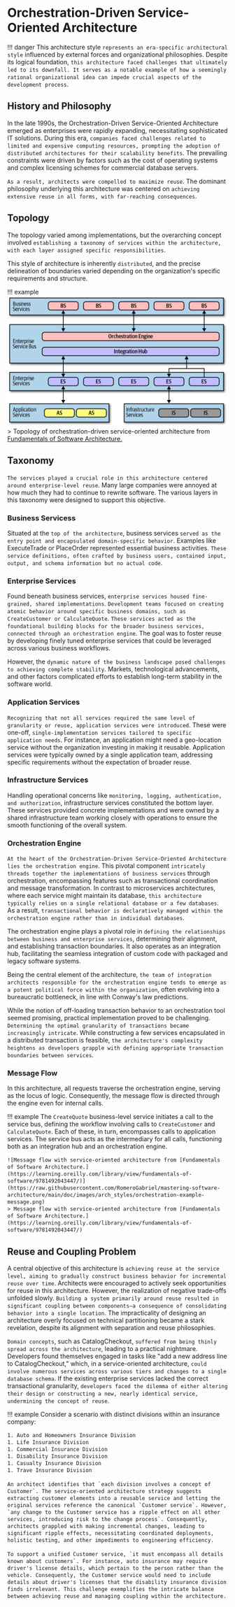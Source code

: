 # Orchestration-Driven Service-Oriented Architecture

!!! danger
    This architecture style `represents an era-specific architectural style` influenced by external forces and organizational philosophies. Despite its logical foundation, `this architecture faced challenges that ultimately led to its downfall. It serves as a notable example of how a seemingly rational organizational idea can impede crucial aspects of the development process`.

## History and Philosophy

In the late 1990s, the Orchestration-Driven Service-Oriented Architecture emerged as enterprises were rapidly expanding, necessitating sophisticated IT solutions. During this era, `companies faced challenges related to limited and expensive computing resources, prompting the adoption of distributed architectures for their scalability benefits`. The prevailing constraints were driven by factors such as the cost of operating systems and complex licensing schemes for commercial database servers.

`As a result, architects were compelled to maximize reuse`. The dominant philosophy underlying this architecture was centered on `achieving extensive reuse in all forms, with far-reaching consequences`.

## Topology

The topology varied among implementations, but the overarching concept involved `establishing a taxonomy of services within the architecture, with each layer assigned specific responsibilities`.

This style of architecture is inherently `distributed`, and the precise delineation of boundaries varied depending on the organization's specific requirements and structure.

!!! example
    ![Topology of orchestration-driven service-oriented architecture from [Fundamentals of Software Architecture.](https://learning.oreilly.com/library/view/fundamentals-of-software/9781492043447/)](https://raw.githubusercontent.com/RomeroGabriel/mastering-software-architecture/main/doc/images/arch_styles/orchestration-example.png)
    > Topology of orchestration-driven service-oriented architecture from [Fundamentals of Software Architecture.](https://learning.oreilly.com/library/view/fundamentals-of-software/9781492043447/)

## Taxonomy

`The services played a crucial role in this architecture centered around enterprise-level reuse`. Many large companies were annoyed at how much they had to continue to rewrite software. The various layers in this taxonomy were designed to support this objective.

### Business Servicess

Situated at the `top of the architecture`, business services `served as the entry point and encapsulated domain-specific behavior`. Examples like ExecuteTrade or PlaceOrder represented essential business activities. `These service definitions, often crafted by business users, contained input, output, and schema information but no actual code`.

### Enterprise Services

Found beneath business services, `enterprise services housed fine-grained, shared implementations`. `Development teams focused on creating atomic behavior around specific business domains, such as CreateCustomer or CalculateQuote`. `These services acted as the foundational building blocks for the broader business services, connected through an orchestration engine`. The goal was to foster reuse by developing finely tuned enterprise services that could be leveraged across various business workflows.

However, the `dynamic nature of the business landscape posed challenges to achieving complete stability`. Markets, technological advancements, and other factors complicated efforts to establish long-term stability in the software world.

### Application Services

`Recognizing that not all services required the same level of granularity or reuse, application services were introduced`. These were one-off, `single-implementation services tailored to specific application needs`. For instance, an application might need a geo-location service without the organization investing in making it reusable. Application services were typically owned by a single application team, addressing specific requirements without the expectation of broader reuse.

### Infrastructure Services

Handling operational concerns like `monitoring, logging, authentication, and authorization`, infrastructure services constituted the bottom layer. These services provided concrete implementations and were owned by a shared infrastructure team working closely with operations to ensure the smooth functioning of the overall system.

### Orchestration Engine

`At the heart of the Orchestration-Driven Service-Oriented Architecture lies the orchestration engine`. This pivotal component `intricately threads together the implementations of business services` through orchestration, encompassing features such as transactional coordination and message transformation.  In contrast to microservices architectures, where each service might maintain its database, `this architecture typically relies on a single relational database or a few databases`. As a result, `transactional behavior is declaratively managed within the orchestration engine rather than in individual databases`.

The orchestration engine plays a pivotal role in `defining the relationships between business and enterprise services`, determining their alignment, and establishing transaction boundaries. It also operates as an integration hub, facilitating the seamless integration of custom code with packaged and legacy software systems.

Being the central element of the architecture, `the team of integration architects responsible for the orchestration engine tends to emerge as a potent political force within the organization`, often evolving into a bureaucratic bottleneck, in line with Conway's law predictions.

While the notion of off-loading transaction behavior to an orchestration tool seemed promising, practical implementation proved to be challenging. `Determining the optimal granularity of transactions became increasingly intricate`. While constructing a few services encapsulated in a distributed transaction is feasible, `the architecture's complexity heightens as developers grapple with defining appropriate transaction boundaries between services`.

### Message Flow

In this architecture, all requests traverse the orchestration engine, serving as the locus of logic. Consequently, the message flow is directed through the engine even for internal calls.

!!! example
    The `CreateQuote` business-level service initiates a call to the service bus, defining the workflow involving calls to `CreateCustomer` and `CalculateQuote`. Each of these, in turn, encompasses calls to application services. The service bus acts as the intermediary for all calls, functioning both as an integration hub and an orchestration engine.

    ![Message flow with service-oriented architecture from [Fundamentals of Software Architecture.](https://learning.oreilly.com/library/view/fundamentals-of-software/9781492043447/)](https://raw.githubusercontent.com/RomeroGabriel/mastering-software-architecture/main/doc/images/arch_styles/orchestration-example-message.png)
    > Message flow with service-oriented architecture from [Fundamentals of Software Architecture.](https://learning.oreilly.com/library/view/fundamentals-of-software/9781492043447/)

## Reuse and Coupling Problem

A central objective of this architecture is `achieving reuse at the service level, aiming to gradually construct business behavior for incremental reuse over time`. Architects were encouraged to actively seek opportunities for reuse in this architecture. However, the realization of negative trade-offs unfolded slowly. `Building a system primarily around reuse resulted in significant coupling between components—a consequence of consolidating behavior into a single location`. The impracticality of designing an architecture overly focused on technical partitioning became a stark revelation, despite its alignment with separation and reuse philosophies.

`Domain concepts`, such as CatalogCheckout, `suffered from being thinly spread across the architecture`, leading to a practical nightmare. Developers found themselves engaged in tasks like "add a new address line to CatalogCheckout," which, in a service-oriented architecture, `could involve numerous services across various tiers and changes to a single database schema`. If the existing enterprise services lacked the correct transactional granularity, `developers faced the dilemma of either altering their design or constructing a new, nearly identical service, undermining the concept of reuse`.

!!! example
    Consider a scenario with distinct divisions within an insurance company:

    1. Auto and Homeowners Insurance Division
    1. Life Insurance Division
    1. Commercial Insurance Division
    1. Disability Insurance Division
    1. Casualty Insurance Division
    1. Trave Insurance Division

    An architect identifies that `each division involves a concept of Customer`. The service-oriented architecture strategy suggests extracting customer elements into a reusable service and letting the original services reference the canonical `Customer service`. However, `any change to the Customer service has a ripple effect on all other services, introducing risk to the change process`. Consequently, architects grappled with making incremental changes, leading to significant ripple effects, necessitating coordinated deployments, holistic testing, and other impediments to engineering efficiency.

    To support a unified Customer service, `it must encompass all details known about customers`. For instance, auto insurance may require driver's license details, which pertain to the person rather than the vehicle. Consequently, the Customer service would need to include details about driver's licenses that the disability insurance division finds irrelevant. This challenge exemplifies the intricate balance between achieving reuse and managing coupling within the architecture.
